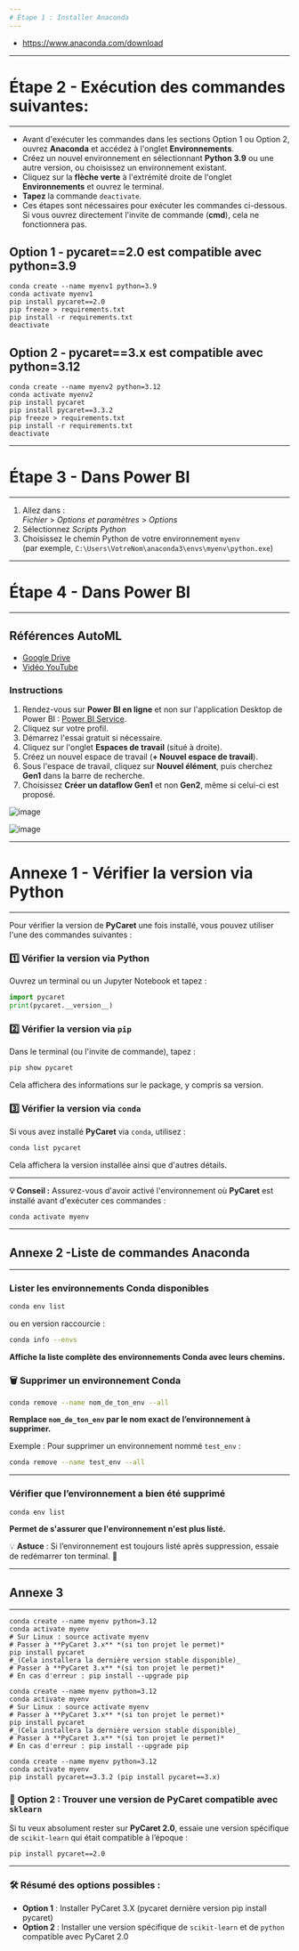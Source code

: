 ```yaml
---
# Étape 1 : Installer Anaconda
---
```


- https://www.anaconda.com/download


---
# Étape 2 - Exécution des commandes suivantes:
---

- Avant d'exécuter les commandes dans les sections Option 1 ou Option 2, ouvrez **Anaconda** et accédez à l'onglet **Environnements**.  
- Créez un nouvel environnement en sélectionnant **Python 3.9** ou une autre version, ou choisissez un environnement existant.  
- Cliquez sur la **flèche verte** à l'extrémité droite de l'onglet **Environnements** et ouvrez le terminal.  
- **Tapez** la commande `deactivate`.  
- Ces étapes sont nécessaires pour exécuter les commandes ci-dessous. Si vous ouvrez directement l'invite de commande (**cmd**), cela ne fonctionnera pas.
  
## Option 1  - pycaret==2.0 est compatible avec python=3.9

```
conda create --name myenv1 python=3.9
conda activate myenv1 
pip install pycaret==2.0
pip freeze > requirements.txt
pip install -r requirements.txt
deactivate
```

## Option 2  - pycaret==3.x est compatible avec python=3.12

```
conda create --name myenv2 python=3.12
conda activate myenv2
pip install pycaret
pip install pycaret==3.3.2 
pip freeze > requirements.txt
pip install -r requirements.txt
deactivate
```


---
# Étape 3 - Dans Power BI 
---


1. Allez dans :  
   *Fichier* > *Options et paramètres* > *Options*
2. Sélectionnez *Scripts Python*
3. Choisissez le chemin Python de votre environnement `myenv`  
   (par exemple, `C:\Users\VotreNom\anaconda3\envs\myenv\python.exe`)



---
# Étape 4 - Dans Power BI 
---


## Références AutoML

- [Google Drive](https://drive.google.com/drive/folders/1zzZNeNzjWeLx8j_erX6yoPDcoIUuQZiR?usp=sharing)  
- [Vidéo YouTube](https://www.youtube.com/watch?v=kohLQfsVE5Y&ab_channel=TheBIHub)  

### Instructions

1) Rendez-vous sur **Power BI en ligne** et non sur l'application Desktop de Power BI : [Power BI Service](https://app.powerbi.com/home?experience=power-bi).  
2) Cliquez sur votre profil.  
3) Démarrez l'essai gratuit si nécessaire.  
4) Cliquez sur l'onglet **Espaces de travail** (situé à droite).  
5) Créez un nouvel espace de travail (**+ Nouvel espace de travail**).  
6) Sous l'espace de travail, cliquez sur **Nouvel élément**, puis cherchez **Gen1** dans la barre de recherche.  
7) Choisissez **Créer un dataflow Gen1** et non **Gen2**, même si celui-ci est proposé.  

![image](https://github.com/user-attachments/assets/3cb2affe-ad2a-4237-9778-a85d7a7d0b0f)  

![image](https://github.com/user-attachments/assets/3a45b788-5972-42a2-9b2b-ec1560fc6677)  

---
# Annexe 1 - Vérifier la version via Python
---

Pour vérifier la version de **PyCaret** une fois installé, vous pouvez utiliser l'une des commandes suivantes :

### 1️⃣ Vérifier la version via Python
Ouvrez un terminal ou un Jupyter Notebook et tapez :

```python
import pycaret
print(pycaret.__version__)
```

### 2️⃣ Vérifier la version via `pip`
Dans le terminal (ou l'invite de commande), tapez :

```bash
pip show pycaret
```

Cela affichera des informations sur le package, y compris sa version.

### 3️⃣ Vérifier la version via `conda`
Si vous avez installé **PyCaret** via `conda`, utilisez :

```bash
conda list pycaret
```

Cela affichera la version installée ainsi que d'autres détails.

---

**💡 Conseil :** Assurez-vous d'avoir activé l'environnement où **PyCaret** est installé avant d'exécuter ces commandes :

```bash
conda activate myenv
```






---
## Annexe 2 -Liste de commandes Anaconda 
---

###  **Lister les environnements Conda disponibles**  
```bash
conda env list
```
ou en version raccourcie :  
```bash
conda info --envs
```
**Affiche la liste complète des environnements Conda avec leurs chemins.**

### 🗑 **Supprimer un environnement Conda**  
```bash
conda remove --name nom_de_ton_env --all
```
**Remplace `nom_de_ton_env` par le nom exact de l’environnement à supprimer.**  

Exemple : Pour supprimer un environnement nommé `test_env` :  
```bash
conda remove --name test_env --all
```

---

### **Vérifier que l’environnement a bien été supprimé**  
```bash
conda env list
```
**Permet de s'assurer que l'environnement n'est plus listé.**


💡 **Astuce** : Si l’environnement est toujours listé après suppression, essaie de redémarrer ton terminal. 🚀



---
## Annexe 3
---

```
conda create --name myenv python=3.12
conda activate myenv
# Sur Linux : source activate myenv
# Passer à **PyCaret 3.x** *(si ton projet le permet)*  
pip install pycaret
#_(Cela installera la dernière version stable disponible)_
# Passer à **PyCaret 3.x** *(si ton projet le permet)*  
# En cas d'erreur : pip install --upgrade pip
```






```
conda create --name myenv python=3.12
conda activate myenv
# Sur Linux : source activate myenv
# Passer à **PyCaret 3.x** *(si ton projet le permet)*  
pip install pycaret
#_(Cela installera la dernière version stable disponible)_
# Passer à **PyCaret 3.x** *(si ton projet le permet)*  
# En cas d'erreur : pip install --upgrade pip
```

```
conda create --name myenv python=3.12
conda activate myenv 
pip install pycaret==3.3.2 (pip install pycaret==3.x)
```





### 🔄 **Option 2 : Trouver une version de PyCaret compatible avec `sklearn`**
Si tu veux absolument rester sur **PyCaret 2.0**, essaie une version spécifique de `scikit-learn` qui était compatible à l’époque :

```bash
pip install pycaret==2.0
```

---

### 🛠 **Résumé des options possibles :**
- **Option 1** : Installer PyCaret 3.X (pycaret dernière version pip install pycaret)
- **Option 2** : Installer une version spécifique de `scikit-learn` et de `python` compatible avec PyCaret 2.0  









